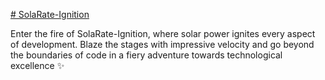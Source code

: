 [# SolaRate-Ignition](https://www.figma.com/proto/kSdkw0qzbYIf9ERKwKOemU/SolaRate---Ignition?type=design&node-id=15-8&t=LH9BCD0vRTQd4rKE-1&scaling=scale-down&page-id=0%3A1&starting-point-node-id=12%3A41)

Enter the fire of SolaRate-Ignition, where solar power ignites every aspect of development. Blaze the stages with impressive velocity and go beyond the boundaries of code in a fiery adventure towards technological excellence ✨ 
